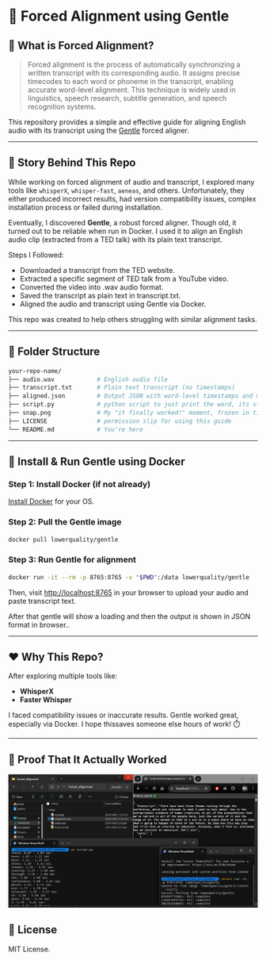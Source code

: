# 🧩 Forced Alignment using Gentle

## 📌 What is Forced Alignment?

> Forced alignment is the process of automatically synchronizing a written transcript with its corresponding audio. It assigns precise timecodes to each word or phoneme in the transcript, enabling accurate word-level alignment. This technique is widely used in linguistics, speech research, subtitle generation, and speech recognition systems.

This repository provides a simple and effective guide for aligning English audio with its transcript using the [Gentle](https://github.com/lowerquality/gentle) forced aligner.

---

## 📖 Story Behind This Repo

While working on forced alignment of audio and transcript, I explored many tools like `whisperX`, `whisper-fast`, `aeneas`, and others. Unfortunately, they either produced incorrect results, had version compatibility issues, complex installation process or failed during installation.

Eventually, I discovered **Gentle**, a robust forced aligner. Though old, it turned out to be reliable when run in Docker. I used it to align an English audio clip (extracted from a TED talk) with its plain text transcript.

Steps I Followed:

- Downloaded a transcript from the TED website.
- Extracted a specific segment of TED talk from a YouTube video.
- Converted the video into .wav audio format.
- Saved the transcript as plain text in transcript.txt.
- Aligned the audio and transcript using Gentle via Docker.

This repo was created to help others struggling with similar alignment tasks.

---

## 📁 Folder Structure

```bash
your-repo-name/
├── audio.wav            # English audio file
├── transcript.txt       # Plain text transcript (no timestamps)
├── aligned.json         # Output JSON with word-level timestamps and much more
├── script.py            # python script to just print the word, its start and end timestamps
├── snap.png             # My "it finally worked!" moment, frozen in time
├── LICENSE              # permission slip for using this guide 
└── README.md            # You're here
```

---

## 🐳 Install & Run Gentle using Docker

### Step 1: Install Docker (if not already)

[Install Docker](https://docs.docker.com/get-docker/) for your OS.

### Step 2: Pull the Gentle image

```bash
docker pull lowerquality/gentle
```

### Step 3: Run Gentle for alignment

```bash
docker run -it --rm -p 8765:8765 -v "$PWD":/data lowerquality/gentle
```

Then, visit [http://localhost:8765](http://localhost:8765) in your browser to upload your audio and paste transcript text.

After that gentle will show a loading and then the output is shown in JSON format in browser..

---

## ❤️ Why This Repo?

After exploring multiple tools like:

- **WhisperX**
- **Faster Whisper**
  
I faced compatibility issues or inaccurate results. Gentle worked great, especially via Docker. I hope thissaves someone else hours of work! ⏱️

---

## 🎯 Proof That It Actually Worked

![compas](./snap.png)

## 📜 License

MIT License.
